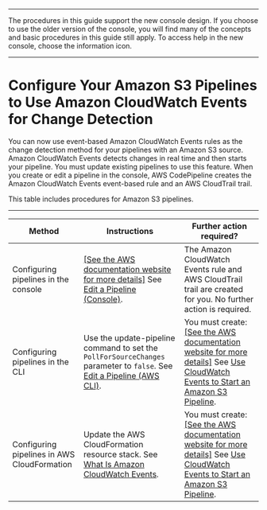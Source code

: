 --------

The procedures in this guide support the new console design\. If you choose to use the older version of the console, you will find many of the concepts and basic procedures in this guide still apply\. To access help in the new console, choose the information icon\.

--------

# Configure Your Amazon S3 Pipelines to Use Amazon CloudWatch Events for Change Detection<a name="trigger-S3-migration-cwe"></a>

You can now use event\-based Amazon CloudWatch Events rules as the change detection method for your pipelines with an Amazon S3 source\. Amazon CloudWatch Events detects changes in real time and then starts your pipeline\. You must update existing pipelines to use this feature\. When you create or edit a pipeline in the console, AWS CodePipeline creates the Amazon CloudWatch Events event\-based rule and an AWS CloudTrail trail\.

This table includes procedures for Amazon S3 pipelines\.


****  

| Method | Instructions | Further action required? | 
| --- | --- | --- | 
| Configuring pipelines in the console |  [\[See the AWS documentation website for more details\]](http://docs.aws.amazon.com/codepipeline/latest/userguide/trigger-S3-migration-cwe.html) See [Edit a Pipeline \(Console\)](pipelines-edit.md#pipelines-edit-console)\.  |  The Amazon CloudWatch Events rule and AWS CloudTrail trail are created for you\.  No further action is required\.  | 
| Configuring pipelines in the CLI |  Use the update\-pipeline command to set the `PollForSourceChanges` parameter to `false`\. See [Edit a Pipeline \(AWS CLI\)](pipelines-edit.md#pipelines-edit-cli)\.  |  You must create: [\[See the AWS documentation website for more details\]](http://docs.aws.amazon.com/codepipeline/latest/userguide/trigger-S3-migration-cwe.html) See [Use CloudWatch Events to Start an Amazon S3 Pipeline](create-cloudtrail-S3-source.md)\.  | 
| Configuring pipelines in AWS CloudFormation |  Update the AWS CloudFormation resource stack\. See [What Is Amazon CloudWatch Events](https://docs.aws.amazon.com/AmazonCloudWatch/latest/events/)\.  |  You must create: [\[See the AWS documentation website for more details\]](http://docs.aws.amazon.com/codepipeline/latest/userguide/trigger-S3-migration-cwe.html) See [Use CloudWatch Events to Start an Amazon S3 Pipeline](create-cloudtrail-S3-source.md)\.  | 